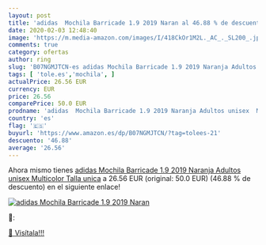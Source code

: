 ```yaml
---
layout: post
title: 'adidas  Mochila Barricade 1.9 2019 Naran al 46.88 % de descuento'
date: 2020-02-03 12:48:40
image: 'https://m.media-amazon.com/images/I/418CkOr1M2L._AC_._SL200_.jpg'
comments: true
category: ofertas
author: ring
slug: 'B07NGMJTCN-es adidas Mochila Barricade 1.9 2019 Naranja Adultos unisex...'
tags: [ 'tole.es','mochila', ]
actualPrice: 26.56 EUR
currency: EUR
price: 26.56
comparePrice: 50.0 EUR
prodname: 'adidas  Mochila Barricade 1.9 2019 Naranja Adultos unisex  Multicolor  Talla unica'
country: 'es'
flag: '🇪🇸'
buyurl: 'https://www.amazon.es/dp/B07NGMJTCN/?tag=tolees-21'
descuento: '46.88'
average: '26.56'
---
```


Ahora mismo tienes [adidas  Mochila Barricade 1.9 2019 Naranja Adultos unisex  Multicolor  Talla unica](https://www.amazon.es/dp/B07NGMJTCN/?tag=tolees-21) a 26.56 EUR (original: 50.0 EUR) (46.88 %  de descuento) en el siguiente enlace!

[![adidas  Mochila Barricade 1.9 2019 Naran](https://m.media-amazon.com/images/I/418CkOr1M2L._AC_._SL200_.jpg)](https://www.amazon.es/dp/B07NGMJTCN/?tag=tolees-21)

🔎:


[🛒 Visítala!!!](https://www.amazon.es/dp/B07NGMJTCN/?tag=tolees-21)
